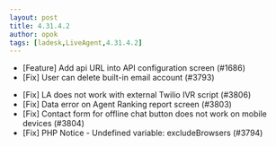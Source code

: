 ```yaml
---
layout: post
title: 4.31.4.2
author: opok
tags: [ladesk,LiveAgent,4.31.4.2]
---
```


- [Feature] Add api URL into API configuration screen (#1686)
- [Fix] User can delete built-in email account (#3793)

<!--more--> 

- [Fix] LA does not work with external Twilio IVR script (#3806)
- [Fix] Data error on Agent Ranking report screen (#3803)
- [Fix] Contact form for offline chat button does not work on mobile devices (#3804)
- [Fix] PHP Notice - Undefined variable: excludeBrowsers (#3794)
